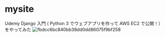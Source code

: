 # mysite
Udemy Django 入門 ( Python 3 でウェブアプリを作って AWS EC2 で公開！）をやってみた
![fbdcc6bc840bb38dd0dd86075f9bf258](https://user-images.githubusercontent.com/55909781/70541881-29087880-1bab-11ea-8f49-17aad5534067.png)
